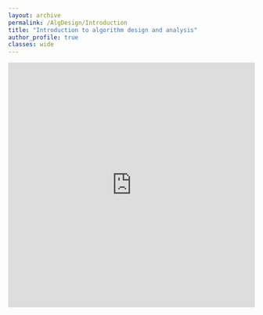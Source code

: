 ```yaml
---
layout: archive
permalink: /AlgDesign/Introduction
title: "Introduction to algorithm design and analysis"
author_profile: true
classes: wide
---
```

<style>
.responsive-wrap iframe{ 
  width: 100%;
}
</style>
<div class="responsive-wrap">
<iframe src="https://docs.google.com/presentation/d/e/2PACX-1vQMo34yWuki7RnLw2QdV-Ihn3_91RUc1K65JVBSuNkRE5LlO6fsjphOMWa5Cw379TLuun1chYz-2-Hv/embed?start=false&loop=false&delayms=3000" frameborder="0" width="1000" height="500" allowfullscreen="true" mozallowfullscreen="true" webkitallowfullscreen="true"></iframe>
</div>